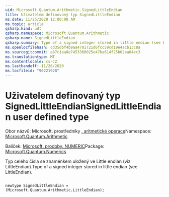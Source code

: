 ```yaml
---
uid: Microsoft.Quantum.Arithmetic.SignedLittleEndian
title: Uživatelem definovaný typ SignedLittleEndian
ms.date: 11/25/2020 12:00:00 AM
ms.topic: article
qsharp.kind: udt
qsharp.namespace: Microsoft.Quantum.Arithmetic
qsharp.name: SignedLittleEndian
qsharp.summary: Type of a signed integer stored in little endian (see LittleEndian).
ms.openlocfilehash: cd35dbf4b9aa4701721d6fcc59cd19e4acb13c8a
ms.sourcegitcommit: a87c1aa8e7453360025e47ba614f25b02ea84ec3
ms.translationtype: MT
ms.contentlocale: cs-CZ
ms.lasthandoff: 11/26/2020
ms.locfileid: "96221928"
---
```

# <a name="signedlittleendian-user-defined-type"></a><span data-ttu-id="f63c4-102">Uživatelem definovaný typ SignedLittleEndian</span><span class="sxs-lookup"><span data-stu-id="f63c4-102">SignedLittleEndian user defined type</span></span>

<span data-ttu-id="f63c4-103">Obor názvů: Microsoft. prostředníky [. aritmetické operace](xref:Microsoft.Quantum.Arithmetic)</span><span class="sxs-lookup"><span data-stu-id="f63c4-103">Namespace: [Microsoft.Quantum.Arithmetic](xref:Microsoft.Quantum.Arithmetic)</span></span>

<span data-ttu-id="f63c4-104">Balíček: [Microsoft. prodoby. NUMERIC](https://nuget.org/packages/Microsoft.Quantum.Numerics)</span><span class="sxs-lookup"><span data-stu-id="f63c4-104">Package: [Microsoft.Quantum.Numerics](https://nuget.org/packages/Microsoft.Quantum.Numerics)</span></span>


<span data-ttu-id="f63c4-105">Typ celého čísla se znaménkem uložený ve Little endian (viz LittleEndian).</span><span class="sxs-lookup"><span data-stu-id="f63c4-105">Type of a signed integer stored in little endian (see LittleEndian).</span></span>

```qsharp

newtype SignedLittleEndian = (Microsoft.Quantum.Arithmetic.LittleEndian);
```

